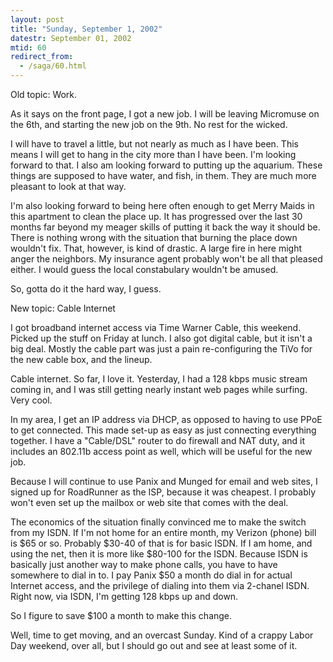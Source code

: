 ```yaml
---
layout: post
title: "Sunday, September 1, 2002"
datestr: September 01, 2002
mtid: 60
redirect_from:
  - /saga/60.html
---
```


Old topic: Work.

As it says on the front page, I got a new job. I will be leaving Micromuse
on the 6th, and starting the new job on the 9th. No rest for the wicked.

I will have to travel a little, but not nearly as much as I have been. This
means I will get to hang in the city more than I have been. I'm looking forward
to that. I also am looking forward to putting up the aquarium. These things
are supposed to have water, and fish, in them. They are much more pleasant to
look at that way.

I'm also looking forward to being here often enough to get Merry Maids in this
apartment to clean the place up. It has progressed over the last 30 months far
beyond my meager skills of putting it back the way it should be. There is nothing
wrong with the situation that burning the place down wouldn't fix. That, however,
is kind of drastic. A large fire in here might anger the neighbors. My insurance
agent probably won't be all that pleased either. I would guess the local constabulary
wouldn't be amused.

So, gotta do it the hard way, I guess.

New topic: Cable Internet

I got broadband internet access via Time Warner Cable, this weekend. Picked
up the stuff on Friday at lunch. I also got digital cable, but it isn't a big
deal. Mostly the cable part was just a pain re-configuring the TiVo for the
new cable box, and the lineup.

Cable internet. So far, I love it. Yesterday, I had a 128 kbps music stream
coming in, and I was still getting nearly instant web pages while surfing. Very
cool.

In my area, I get an IP address via DHCP, as opposed to having to use PPoE
to get connected. This made set-up as easy as just connecting everything together.
I have a "Cable/DSL" router to do firewall and NAT duty, and it includes
an 802.11b access point as well, which will be useful for the new job.

Because I will continue to use Panix and Munged for email and web sites, I
signed up for RoadRunner as the ISP, because it was cheapest. I probably won't
even set up the mailbox or web site that comes with the deal.

The economics of the situation finally convinced me to make the switch from
my ISDN. If I'm not home for an entire month, my Verizon (phone) bill is $65
or so. Probably $30-40 of that is for basic ISDN. If I am home, and using the
net, then it is more like $80-100 for the ISDN. Because ISDN is basically just
another way to make phone calls, you have to have somewhere to dial in to. I
pay Panix $50 a month do dial in for actual Internet access, and the privilege
of dialing into them via 2-chanel ISDN. Right now, via ISDN, I'm getting 128
kbps up and down.

So I figure to save $100 a month to make this change.

Well, time to get moving, and an overcast Sunday. Kind of a crappy Labor Day
weekend, over all, but I should go out and see at least some of it.

